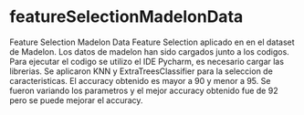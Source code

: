 # featureSelectionMadelonData
Feature Selection Madelon Data 
Feature Selection aplicado en en el dataset de Madelon.
Los datos de madelon han sido cargados junto a los codigos.
Para ejecutar el codigo se utilizo el IDE Pycharm, es necesario cargar las librerias.
Se aplicaron KNN y ExtraTreesClassifier para la seleccion de caracteristicas.
El accuracy obtenido es mayor a 90 y menor a 95. 
Se fueron variando los parametros y el mejor accuracy obtenido fue de 92 pero se puede mejorar el accuracy.
